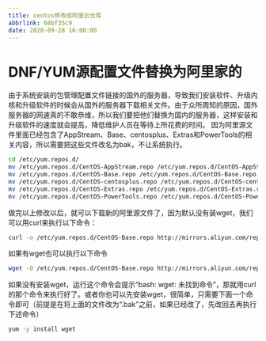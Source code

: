 ```yaml
---
title: centos修改成阿里云仓库
abbrlink: 68bf35c9
date: 2020-09-28 16:00:00
---
```


# DNF/YUM源配置文件替换为阿里家的

由于系统安装的包管理配置文件链接的国外的服务器，导致我们安装软件、升级内核和升级软件的时候会从国外的服务器下载相关文件。由于众所周知的原因，国外服务器的网速真的不敢恭维，所以我们要把他们替换为国内的服务器，这样安装和升级软件的速度就会提高，降低维护人员在等待上所花费的时间。
因为阿里源文件里面已经包含了AppStream、Base、centosplus、Extras和PowerTools的相关内容，所以需要把这些文件改名为bak，不让系统执行。

```bash
cd /etc/yum.repos.d/
mv /etc/yum.repos.d/CentOS-AppStream.repo /etc/yum.repos.d/CentOS-AppStream.repo.bak
mv /etc/yum.repos.d/CentOS-Base.repo /etc/yum.repos.d/CentOS-Base.repo.bak
mv /etc/yum.repos.d/CentOS-centosplus.repo /etc/yum.repos.d/CentOS-centosplus.repo.bak
mv /etc/yum.repos.d/CentOS-Extras.repo /etc/yum.repos.d/CentOS-Extras.repo.bak
mv /etc/yum.repos.d/CentOS-PowerTools.repo /etc/yum.repos.d/CentOS-PowerTools.repo.bak

```

做完以上修改以后，就可以下载新的阿里源文件了，因为默认没有装wget，我们可以用curl来执行以下命令：

```bash
curl -o /etc/yum.repos.d/CentOS-Base.repo http://mirrors.aliyun.com/repo/Centos-8.repo

```

如果有wget也可以执行以下命令

```bash
wget -O /etc/yum.repos.d/CentOS-Base.repo http://mirrors.aliyun.com/repo/Centos-8.repo

```

如果没有安装wget，运行这个命令会提示“bash: wget: 未找到命令”，那就用curl的那个命令来执行好了。或者你也可以先安装wget，很简单，只需要下面一个命令即可（前提是在将上面的文件改为“.bak”之前，如果已经改了，先改回去再执行下述命令）

```bash
yum -y install wget
```
